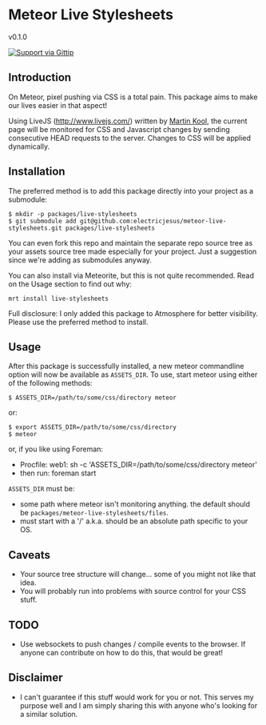 Meteor Live Stylesheets
=======================
v0.1.0

[![Support via Gittip](https://rawgithub.com/twolfson/gittip-badge/0.1.0/dist/gittip.png)](https://www.gittip.com/electricjesus/)


Introduction
------------

On Meteor, pixel pushing via CSS is a total pain. This package aims to make our lives easier in that aspect!

Using LiveJS (http://www.livejs.com/) written by [Martin Kool](https://twitter.com/mrtnkl), the current page will be monitored for CSS and Javascript changes by sending consecutive HEAD requests to the server. Changes to CSS will be applied dynamically.

## Installation

The preferred method is to add this package directly into your project as a submodule:

    $ mkdir -p packages/live-stylesheets
    $ git submodule add git@github.com:electricjesus/meteor-live-stylesheets.git packages/live-stylesheets

You can even fork this repo and maintain the separate repo source tree as your assets source tree made especially for your project. Just a suggestion since we're adding as submodules anyway.

You can also install via Meteorite, but this is not quite recommended. Read on the Usage section to find out why:

```
mrt install live-stylesheets
```

Full disclosure: I only added this package to Atmosphere for better visibility. Please use the preferred method to install.

## Usage

After this package is successfully installed, a new meteor commandline option will now be available as `ASSETS_DIR`. To use, start meteor using either of the following methods:

    $ ASSETS_DIR=/path/to/some/css/directory meteor

or:

    $ export ASSETS_DIR=/path/to/some/css/directory
    $ meteor

or, if you like using Foreman:

* Procfile:
    web1: sh -c 'ASSETS_DIR=/path/to/some/css/directory meteor'
* then run:
    foreman start


`ASSETS_DIR` must be:

* some path where meteor isn't monitoring anything. the default should be `packages/meteor-live-stylesheets/files`.
* must start with a '/' a.k.a. should be an absolute path specific to your OS. 

## Caveats

* Your source tree structure will change... some of you might not like that idea. 
* You will probably run into problems with source control for your CSS stuff.

## TODO

* Use websockets to push changes / compile events to the browser. If anyone can contribute on how to do this, that would be great!


## Disclaimer

* I can't guarantee if this stuff would work for you or not. This serves my purpose well and I am simply sharing this with anyone who's looking for a similar solution. 
